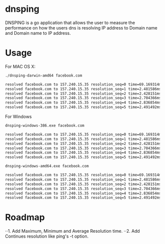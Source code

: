 # dnsping

DNSPING is a go application that allows the user to measure the performance on how the users dns is resolving IP address to Domain name and Domain name to IP address.

# Usage

For MAC OS X:

```bash
./dnsping-darwin-amd64 facebook.com

resolved facebook.com to 157.240.15.35 resolution_seq=0 time=69.169314ms
resolved facebook.com to 157.240.15.35 resolution_seq=1 time=2.481586ms
resolved facebook.com to 157.240.15.35 resolution_seq=2 time=2.428151ms
resolved facebook.com to 157.240.15.35 resolution_seq=3 time=2.704366ms
resolved facebook.com to 157.240.15.35 resolution_seq=4 time=2.836854ms
resolved facebook.com to 157.240.15.35 resolution_seq=5 time=2.491492ms
```

For Windows

```bash
dnsping-windows-386.exe facebook.com

resolved facebook.com to 157.240.15.35 resolution_seq=0 time=69.169314ms
resolved facebook.com to 157.240.15.35 resolution_seq=1 time=2.481586ms
resolved facebook.com to 157.240.15.35 resolution_seq=2 time=2.428151ms
resolved facebook.com to 157.240.15.35 resolution_seq=3 time=2.704366ms
resolved facebook.com to 157.240.15.35 resolution_seq=4 time=2.836854ms
resolved facebook.com to 157.240.15.35 resolution_seq=5 time=2.491492ms
```

```bash
dnsping-windows-amd64.exe facebook.com

resolved facebook.com to 157.240.15.35 resolution_seq=0 time=69.169314ms
resolved facebook.com to 157.240.15.35 resolution_seq=1 time=2.481586ms
resolved facebook.com to 157.240.15.35 resolution_seq=2 time=2.428151ms
resolved facebook.com to 157.240.15.35 resolution_seq=3 time=2.704366ms
resolved facebook.com to 157.240.15.35 resolution_seq=4 time=2.836854ms
resolved facebook.com to 157.240.15.35 resolution_seq=5 time=2.491492ms
```

# Roadmap

⋅⋅1. Add Maximum, Minimum and Average Resolution time.
⋅⋅2. Add Continues resolution like ping's -t option.
